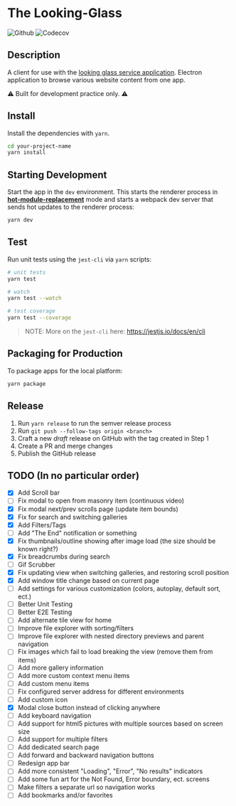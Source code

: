# The Looking-Glass

![Github](https://github.com/Reptarsrage/looking-glass/workflows/CI/badge.svg)
![Codecov](https://codecov.io/gh/Reptarsrage/looking-glass/branch/main/graph/badge.svg?token=7j24nkzJrO)

## Description

A client for use with the [looking glass service application](https://github.com/Reptarsrage/looking-glass-service). Electron application to browse various website content from one app.

⚠ Built for development practice only. ⚠

## Install

Install the dependencies with `yarn`.

```bash
cd your-project-name
yarn install
```

## Starting Development

Start the app in the `dev` environment. This starts the renderer process in [**hot-module-replacement**](https://webpack.js.org/guides/hmr-react/) mode and starts a webpack dev server that sends hot updates to the renderer process:

```bash
yarn dev
```

## Test

Run unit tests using the `jest-cli` via `yarn` scripts:

```bash
# unit tests
yarn test

# watch
yarn test --watch

# test coverage
yarn test --coverage
```

> NOTE: More on the `jest-cli` here: https://jestjs.io/docs/en/cli

## Packaging for Production

To package apps for the local platform:

```bash
yarn package
```

## Release

1. Run `yarn release` to run the semver release process
2. Run `git push --follow-tags origin <branch>`
3. Craft a new _draft_ release on GitHub with the tag created in Step 1
4. Create a PR and merge changes
5. Publish the GitHub release

## TODO (In no particular order)

- [x] Add Scroll bar
- [ ] Fix modal to open from masonry item (continuous video)
- [x] Fix modal next/prev scrolls page (update item bounds)
- [x] Fix for search and switching galleries
- [x] Add Filters/Tags
- [ ] Add "The End" notification or something
- [x] Fix thumbnails/outline showing after image load (the size should be known right?)
- [x] Fix breadcrumbs during search
- [ ] Gif Scrubber
- [x] Fix updating view when switching galleries, and restoring scroll position
- [x] Add window title change based on current page
- [ ] Add settings for various customization (colors, autoplay, default sort, ect.)
- [ ] Better Unit Testing
- [ ] Better E2E Testing
- [ ] Add alternate tile view for home
- [ ] Improve file explorer with sorting/filters
- [ ] Improve file explorer with nested directory previews and parent navigation
- [ ] Fix images which fail to load breaking the view (remove them from items)
- [ ] Add more gallery information
- [ ] Add more custom context menu items
- [ ] Add custom menu items
- [ ] Fix configured server address for different environments
- [ ] Add custom icon
- [x] Modal close button instead of clicking anywhere
- [ ] Add keyboard navigation
- [ ] Add support for html5 pictures with multiple sources based on screen size
- [ ] Add support for multiple filters
- [ ] Add dedicated search page
- [ ] Add forward and backward navigation buttons
- [ ] Redesign app bar
- [ ] Add more consistent "Loading", "Error", "No results" indicators
- [ ] Add some fun art for the Not Found, Error boundary, ect. screens
- [ ] Make filters a separate url so navigation works
- [ ] Add bookmarks and/or favorites
